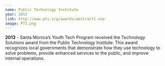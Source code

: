 ```yaml
---
name: Public Technology Institute
year: 2013
link: http://www.pti.org/awards/abstract1.asp
image: PTI.png
---
```


**2013** - Santa Monica’s Youth Tech Program received the Technology Solutions award from the Public Technology Institute. This award recognizes local governments that demonstrate how they use technology to solve problems, provide enhanced services to the public, and improve internal operations.
